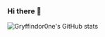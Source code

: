 ### Hi there 👋

![Gryffindor0ne's GitHub stats](https://github-readme-stats.vercel.app/api?username=Gryffindor0ne&show_icons=true&theme=radical)
